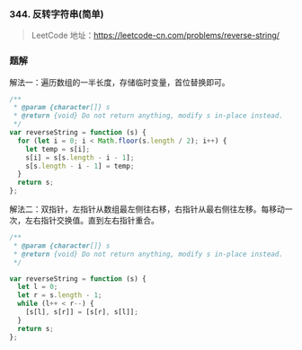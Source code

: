 ### 344. 反转字符串(简单)

> LeetCode 地址：https://leetcode-cn.com/problems/reverse-string/

### 题解

解法一：遍历数组的一半长度，存储临时变量，首位替换即可。

```js
/**
 * @param {character[]} s
 * @return {void} Do not return anything, modify s in-place instead.
 */
var reverseString = function (s) {
  for (let i = 0; i < Math.floor(s.length / 2); i++) {
    let temp = s[i];
    s[i] = s[s.length - i - 1];
    s[s.length - i - 1] = temp;
  }
  return s;
};
```

解法二：双指针，左指针从数组最左侧往右移，右指针从最右侧往左移。每移动一次，左右指针交换值。直到左右指针重合。

```js
/**
 * @param {character[]} s
 * @return {void} Do not return anything, modify s in-place instead.
 */

var reverseString = function (s) {
  let l = 0;
  let r = s.length - 1;
  while (l++ < r--) {
    [s[l], s[r]] = [s[r], s[l]];
  }
  return s;
};
```
